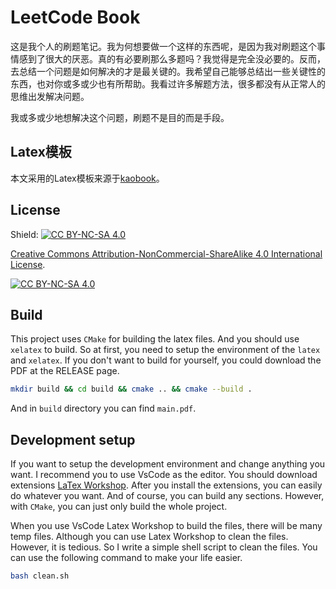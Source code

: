 # LeetCode Book

这是我个人的刷题笔记。我为何想要做一个这样的东西呢，是因为我对刷题这个事情感到了很大的厌恶。真的有必要刷那么多题吗？我觉得是完全没必要的。反而，去总结一个问题是如何解决的才是最关键的。我希望自己能够总结出一些关键性的东西，也对你或多或少也有所帮助。我看过许多解题方法，很多都没有从正常人的思维出发解决问题。

我或多或少地想解决这个问题，刷题不是目的而是手段。

## Latex模板

本文采用的Latex模板来源于[kaobook](https://github.com/fmarotta/kaobook)。

## License

Shield: [![CC BY-NC-SA 4.0][cc-by-nc-sa-shield]][cc-by-nc-sa]

[Creative Commons Attribution-NonCommercial-ShareAlike 4.0 International License][cc-by-nc-sa].

[![CC BY-NC-SA 4.0][cc-by-nc-sa-image]][cc-by-nc-sa]

[cc-by-nc-sa]: http://creativecommons.org/licenses/by-nc-sa/4.0/
[cc-by-nc-sa-image]: https://licensebuttons.net/l/by-nc-sa/4.0/88x31.png
[cc-by-nc-sa-shield]: https://img.shields.io/badge/License-CC%20BY--NC--SA%204.0-lightgrey.svg

## Build

This project uses `CMake` for building the latex files. And you should use `xelatex` to build.
So at first, you need to setup the environment of the `latex` and `xelatex`. If you don't want
to build for yourself, you could download the PDF at the RELEASE page.

```sh
mkdir build && cd build && cmake .. && cmake --build .
```

And in `build` directory you can find `main.pdf`.

## Development setup

If you want to setup the development environment and change anything you want. I recommend you
to use VsCode as the editor. You should download extensions
[LaTex Workshop](https://marketplace.visualstudio.com/items?itemName=James-Yu.latex-workshop).
After you install the extensions, you can easily do whatever you want. And of course, you can
build any sections. However, with `CMake`, you can just only build the whole project.

When you use VsCode Latex Workshop to build the files, there will be many temp files. Although
you can use Latex Workshop to clean the files. However, it is tedious. So I write a simple
shell script to clean the files. You can use the following command to make your life easier.

```sh
bash clean.sh
```
